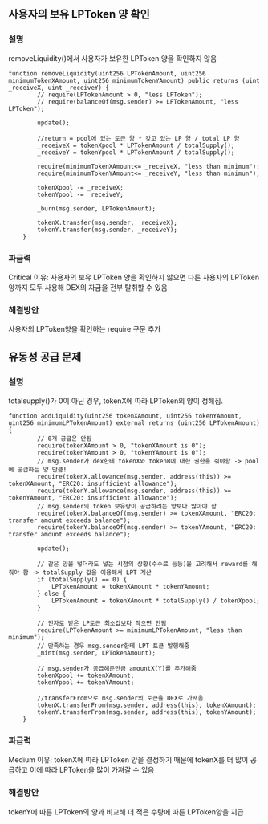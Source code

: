 ## 사용자의 보유 LPToken 양 확인
### 설명
removeLiquidity()에서 사용자가 보유한 LPToken 양을 확인하지 않음
```
function removeLiquidity(uint256 LPTokenAmount, uint256 minimumTokenXAmount, uint256 minimumTokenYAmount) public returns (uint _receiveX, uint _receiveY) {        
        // require(LPTokenAmount > 0, "less LPToken");
        // require(balanceOf(msg.sender) >= LPTokenAmount, "less LPToken");

        update();

        //return = pool에 있는 토큰 양 * 갖고 있는 LP 양 / total LP 양
        _receiveX = tokenXpool * LPTokenAmount / totalSupply();
        _receiveY = tokenYpool * LPTokenAmount / totalSupply();

        require(minimumTokenXAmount<= _receiveX, "less than minimum");
        require(minimumTokenYAmount<= _receiveY, "less than minimun");

        tokenXpool -= _receiveX;
        tokenYpool -= _receiveY;

        _burn(msg.sender, LPTokenAmount);

        tokenX.transfer(msg.sender, _receiveX);
        tokenY.transfer(msg.sender, _receiveY);
    }
```
### 파급력
Critical
이유: 사용자의 보유 LPToken 양을 확인하지 않으면 다른 사용자의 LPToken양까지 모두 사용해 DEX의 자금을 전부 탈취할 수 있음

### 해결방안
사용자의 LPToken양을 확인하는 require 구문 추가

## 유동성 공급 문제
### 설명
totalsupply()가 0이 아닌 경우, tokenX에 따라 LPToken의 양이 정해짐.
```
function addLiquidity(uint256 tokenXAmount, uint256 tokenYAmount, uint256 minimumLPTokenAmount) external returns (uint256 LPTokenAmount){
        // 0개 공급은 안됨
        require(tokenXAmount > 0, "tokenXAmount is 0");
        require(tokenYAmount > 0, "tokenYAmount is 0");
        // msg.sender가 dex한테 tokenX와 tokenB에 대한 권한을 줘야함 -> pool에 공급하는 양 만큼!
        require(tokenX.allowance(msg.sender, address(this)) >= tokenXAmount, "ERC20: insufficient allowance");
        require(tokenY.allowance(msg.sender, address(this)) >= tokenYAmount, "ERC20: insufficient allowance");
        // msg.sender의 token 보유량이 공급하려는 양보다 많아야 함
        require(tokenX.balanceOf(msg.sender) >= tokenXAmount, "ERC20: transfer amount exceeds balance");
        require(tokenY.balanceOf(msg.sender) >= tokenYAmount, "ERC20: transfer amount exceeds balance");

        update();

        // 같은 양을 넣더라도 넣는 시점의 상황(수수료 등등)을 고려해서 reward를 해줘야 함 -> totalSupply 값을 이용해서 LPT 계산
        if (totalSupply() == 0) {
            LPTokenAmount = tokenXAmount * tokenYAmount;
        } else {
            LPTokenAmount = tokenXAmount * totalSupply() / tokenXpool;
        }

        // 인자로 받은 LP토큰 최소값보다 작으면 안됨
        require(LPTokenAmount >= minimumLPTokenAmount, "less than minimum");
        // 만족하는 경우 msg.sender한테 LPT 토큰 발행해줌
        _mint(msg.sender, LPTokenAmount);

        // msg.sender가 공급해준만큼 amountX(Y)를 추가해줌
        tokenXpool += tokenXAmount;
        tokenYpool += tokenYAmount;

        //transferFrom으로 msg.sender의 토큰을 DEX로 가져옴
        tokenX.transferFrom(msg.sender, address(this), tokenXAmount);
        tokenY.transferFrom(msg.sender, address(this), tokenYAmount);
    }

```
### 파급력
Medium
이유: tokenX에 따라 LPToken 양을 결정하기 때문에 tokenX를 더 많이 공급하고 이에 따라 LPToken을 많이 가져갈 수 있음

### 해결방안
tokenY에 따른 LPToken의 양과 비교해 더 적은 수량에 따른 LPToken양을 지급

